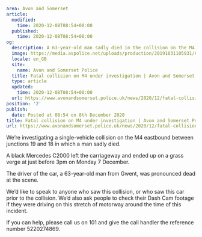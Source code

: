 ```yaml
area: Avon and Somerset
article:
  modified:
    time: 2020-12-08T08:54+00:00
  published:
    time: 2020-12-08T08:54+00:00
og:
  description: A 63-year-old man sadly died in the collision on the M4 eastbound, between junctions 19 and 18, on Monday afternoon.
  image: https://media.aspolice.net/uploads/production/20191031105931/Can-you-help-car.png
  locale: en_GB
  site:
    name: Avon and Somerset Police
  title: Fatal collision on M4 under investigation | Avon and Somerset Police
  type: article
  updated:
    time: 2020-12-08T08:54+00:00
  url: https://www.avonandsomerset.police.uk/news/2020/12/fatal-collision-on-m4-under-investigation/
position: '2'
publish:
  date: Posted at 08:54 on 8th December 2020
title: Fatal collision on M4 under investigation | Avon and Somerset Police
url: https://www.avonandsomerset.police.uk/news/2020/12/fatal-collision-on-m4-under-investigation/
```

We’re investigating a single-vehicle collision on the M4 eastbound between junctions 19 and 18 in which a man sadly died.

A black Mercedes C2000 left the carriageway and ended up on a grass verge at just before 3pm on Monday 7 December.

The driver of the car, a 63-year-old man from Gwent, was pronounced dead at the scene.

We’d like to speak to anyone who saw this collision, or who saw this car prior to the collision. We’d also ask people to check their Dash Cam footage if they were driving on this stretch of motorway around the time of this incident.

If you can help, please call us on 101 and give the call handler the reference number 5220274869.
